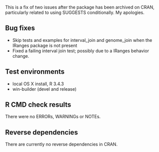 This is a fix of two issues after the package has been archived on CRAN, particularly related to using SUGGESTS conditionally. My apologies. 

## Bug fixes

* Skip tests and examples for interval_join and genome_join when the IRanges package is not present
* Fixed a failing interval join test; possibly due to a IRanges behavior change.

## Test environments

* local OS X install, R 3.4.3
* win-builder (devel and release)

## R CMD check results

There were no ERRORs, WARNINGs or NOTEs.

## Reverse dependencies

There are currently no reverse dependencies in CRAN.
